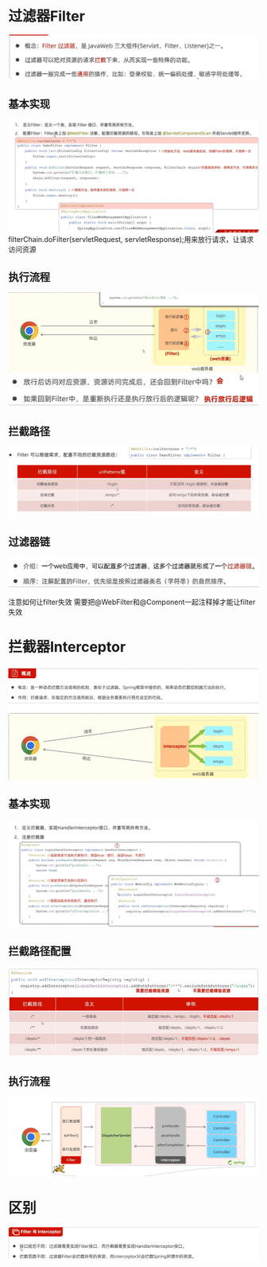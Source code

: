 # 过滤器Filter
![img_24.png](img_24.png)

## 基本实现
![img_25.png](img_25.png)
filterChain.doFilter(servletRequest, servletResponse);用来放行请求，让请求访问资源

## 执行流程
![img_27.png](img_27.png)
![img_26.png](img_26.png)

## 拦截路径
![img_28.png](img_28.png)

## 过滤器链
![img_30.png](img_30.png)

注意如何让filter失效
需要把@WebFilter和@Component一起注释掉才能让filter失效

# 拦截器Interceptor
![img_29.png](img_29.png)

## 基本实现
![img_31.png](img_31.png)

## 拦截路径配置
![img_32.png](img_32.png)
![img_33.png](img_33.png)

## 执行流程
![img_34.png](img_34.png)

# 区别
![img_35.png](img_35.png)